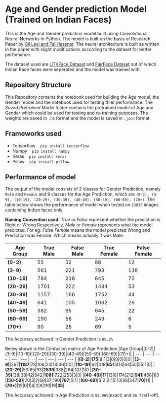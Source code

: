 # Age and Gender prediction Model (Trained on Indian Faces)

This is the Age and Gender prediction model built using Convolutional Neural Networks in Python.
The model is built on the basis of Research Paper by [Gil Levi and Tal Hassner](https://talhassner.github.io/home/publication/2015_CVPR "Age and Gender Classification Using Convolutional Neural Networks"). The neural architecture is built as written in the paper with slight modifications according to the dataset for better perfomance.

The dataset used are [UTKFace Dataset](https://susanqq.github.io/UTKFace/ "Large Scale Face Dataset") and [FairFace Dataset](https://arxiv.org/abs/1908.04913 "FairFace: Face Attribute Dataset for Balanced Race, Gender, and Age") out of which Indian Race faces were seperated and the model was trained with.

## Repository Structure

This Repository contains the notebook used for building the Age model, the Gender model and the notebook used for testing thier performance. The _Saved Pretrained Model_ folder contains the pretrained model of Age and Gender which could be used for testing and re-training purposes. The weights are saved in `.h5` format and the model is saved in `.json` format.

## Frameworks used

-   Tensorflow &nbsp;&nbsp; `pip install tensorflow`
-   Numpy &nbsp;&nbsp; `pip install numpy`
-   Keras &nbsp;&nbsp; `pip install keras`
-   Pillow &nbsp;&nbsp; `pip install pillow`

## Performance of model

The output of the model consists of 2 classes for Gender Prediction, namely `Male` and `Female` and 9 classes for the Age Prediction, which are `(0-2), (3-9), (10-19), (20-29), (30-39), (40-49), (50-59), (60-69), (70+)`. The table below shows the performance of model when tested on `13835` images containing Indian faces only.

**Naming Convention used**: _True_ or _False_ represent whether the prediction is Right or Wrong Respectively. _Male_ or _Female_ represents what the model predicted.
For eg: _False Female_ means the model predicted Wrong and Prediction was Female. Which means actually it was Male.

| Age Group   | True Male | False Male | True Female | False Female |
| ----------- | --------- | ---------- | ----------- | ------------ |
| **(0-2)**   | 55        | 32         | 88          | 12           |
| **(3-9)**   | 561       | 221        | 793         | 138          |
| **(10-19)** | 784       | 216        | 645         | 70           |
| **(20-29)** | 1701      | 222        | 1484        | 53           |
| **(30-39)** | 1157      | 166        | 1752        | 44           |
| **(40-49)** | 641       | 105        | 1062        | 26           |
| **(50-59)** | 382       | 65         | 645         | 22           |
| **(60-69)** | 190       | 56         | 249         | 6            |
| **(70+)**   | 90        | 28         | 69          | 5            |

The Accuracy achieved in Gender Prediction is `88.2%`

Below shown is the Confusion matrix of Age Prediction
|Age Group|(0-2)|(3-9)|(10-19)|(20-29)|(30-39)|(40-49)|(50-59)|(60-69)|(70+)|
| --- | --- | --- | --- | --- |---| --- | --- | --- | --- |
|**(0-2)**|**175**|8|1|3|0|0|0|0|0|
|**(3-9)**|267|**1187**|78|106|24|14|36|1|0|
|**(10-19)**|62|418|**651**|414|64|50|55|1|0|
|**(20-29)**|53|65|93|**2539**|338|264|107|1|0
|**(30-39)**|38|38|42|942|**1081**|722|253|3|0|
|**(40-49)**|17|13|8|174|212|**941**|468|1|0
|**(50-59)**|20|3|2|69|37|190|**787**|5|1|
|**(60-69)**|6|2|2|15|10|38|347|**70**|11|
|**(70+)**|12|0|1|4|2|9|110|19|**35**|

The Accuracy achieved in Age Prediction is `53.96%`(exact) and `86.72%`(1-off).
